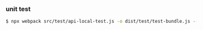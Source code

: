 ### unit test
```bash
$ npx webpack src/test/api-local-test.js -o dist/test/test-bundle.js --devtool="inline-source-map"
```